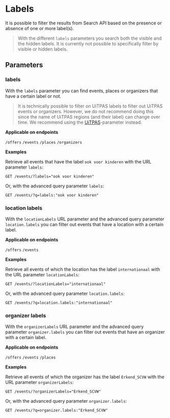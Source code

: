 # Labels

It is possible to filter the results from Search API based on the presence or absence of one or more label(s).

<!-- theme: info -->

> With the different `labels` parameters you search both the visible and the hidden labels. It is currently not possible to specifically filter by visible or hidden labels.

## Parameters

### labels

With the `labels` parameter you can find events, places or organizers that have a certain label or not.

<!-- theme: warning -->

> It is technically possible to filter on UiTPAS labels to filter out UiTPAS events or organizers. However, we do not recommend doing this since the name of UiTPAS regions (and their label) can change over time. We recommend using the [UiTPAS](./uitpas.md)-parameter instead.

**Applicable on endpoints**

`/offers` `/events` `/places` `/organizers`

**Examples**

Retrieve all events that have the label `ook voor kinderen` with the URL parameter `labels`:

```http
GET /events/?labels="ook voor kinderen"
```

Or, with the advanced query parameter `labels`:

```http
GET /events/?q=labels:"ook voor kinderen"
```

### location labels

With the `locationLabels` URL parameter and the advanced query parameter `location.labels` you can filter out events that have a location with a certain label.

**Applicable on endpoints**

`/offers` `/events`

**Examples**

Retrieve all events of which the location has the label `internationaal` with the URL parameter `locationLabels`:

```http
GET /events/?locationLabels="internationaal"
```

Or, with the advanced query parameter `location.labels`:

```http
GET /events/?q=location.labels:"internationaal"
```

### organizer labels

With the `organizerLabels` URL parameter and the advanced query parameter `organizer.labels` you can filter out events that have an organizer with a certain label.

**Applicable on endpoints**

`/offers` `/events` `/places`

**Examples**

Retrieve all events of which the organizer has the label `Erkend_SCVW` with the URL parameter `organizerLabels`:

```http
GET /events/?organizerLabels="Erkend_SCVW"
```

Or, with the advanced query parameter `organizer.labels`:

```http
GET /events/?q=organizer.labels:"Erkend_SCVW"
```
